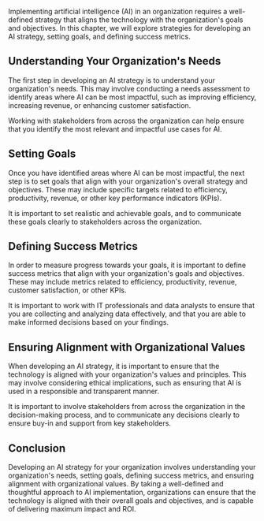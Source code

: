
Implementing artificial intelligence (AI) in an organization requires a well-defined strategy that aligns the technology with the organization's goals and objectives. In this chapter, we will explore strategies for developing an AI strategy, setting goals, and defining success metrics.

Understanding Your Organization's Needs
---------------------------------------

The first step in developing an AI strategy is to understand your organization's needs. This may involve conducting a needs assessment to identify areas where AI can be most impactful, such as improving efficiency, increasing revenue, or enhancing customer satisfaction.

Working with stakeholders from across the organization can help ensure that you identify the most relevant and impactful use cases for AI.

Setting Goals
-------------

Once you have identified areas where AI can be most impactful, the next step is to set goals that align with your organization's overall strategy and objectives. These may include specific targets related to efficiency, productivity, revenue, or other key performance indicators (KPIs).

It is important to set realistic and achievable goals, and to communicate these goals clearly to stakeholders across the organization.

Defining Success Metrics
------------------------

In order to measure progress towards your goals, it is important to define success metrics that align with your organization's goals and objectives. These may include metrics related to efficiency, productivity, revenue, customer satisfaction, or other KPIs.

It is important to work with IT professionals and data analysts to ensure that you are collecting and analyzing data effectively, and that you are able to make informed decisions based on your findings.

Ensuring Alignment with Organizational Values
---------------------------------------------

When developing an AI strategy, it is important to ensure that the technology is aligned with your organization's values and principles. This may involve considering ethical implications, such as ensuring that AI is used in a responsible and transparent manner.

It is important to involve stakeholders from across the organization in the decision-making process, and to communicate any decisions clearly to ensure buy-in and support from key stakeholders.

Conclusion
----------

Developing an AI strategy for your organization involves understanding your organization's needs, setting goals, defining success metrics, and ensuring alignment with organizational values. By taking a well-defined and thoughtful approach to AI implementation, organizations can ensure that the technology is aligned with their overall goals and objectives, and is capable of delivering maximum impact and ROI.
